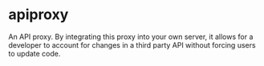 # apiproxy
An API proxy. By integrating this proxy into your own server, it allows for a developer to account for changes in a third party API without forcing users to update code.
